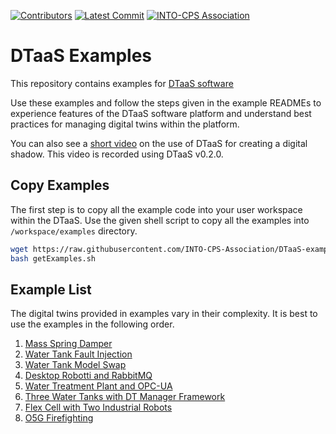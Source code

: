[![Contributors](https://img.shields.io/github/contributors/INTO-CPS-Association/DTaaS-Examples)](https://github.com/INTO-CPS-Association/DTaaS-Examples/graphs/contributors)
[![Latest Commit](https://img.shields.io/github/last-commit/INTO-CPS-Association/DTaaS-Examples)](https://github.com/INTO-CPS-Association/DTaaS-Examples/commits/main)
[![INTO-CPS Association](https://img.shields.io/badge/INTO_CPS_Association-white)](https://into-cps.org/)

# DTaaS Examples

This repository contains examples for
[DTaaS software](https://github.com/into-cps-association/DTaaS)

Use these examples and follow the steps given in the example READMEs
to experience features of the DTaaS software platform and understand
best practices for managing digital twins within the platform.

You can also see a
[short video](https://odin.cps.digit.au.dk/into-cps/dtaas/assets/videos/cpsens.mp4)
on the use of DTaaS for creating a digital shadow. This video is recorded using
DTaaS v0.2.0.

## Copy Examples

The first step is to copy all the example code into your
user workspace within the DTaaS.
Use the given shell script to copy all the examples
into `/workspace/examples` directory.

```bash
wget https://raw.githubusercontent.com/INTO-CPS-Association/DTaaS-examples/main/getExamples.sh
bash getExamples.sh
```

## Example List

The digital twins provided in examples vary in their complexity. It is best
to use the examples in the following order.

1. [Mass Spring Damper](./digital_twins/mass-spring-damper/README.md)
1. [Water Tank Fault Injection](./digital_twins/water_tank_FI/README.md)
1. [Water Tank Model Swap](./digital_twins/water_tank_swap/README.md)
1. [Desktop Robotti and RabbitMQ](./digital_twins/drobotti-rmqfmu/README.md)
1. [Water Treatment Plant and OPC-UA](./digital_twins/opc-ua-waterplant/README.md)
1. [Three Water Tanks with DT Manager Framework](./digital_twins/three-tank/README.md)
1. [Flex Cell with Two Industrial Robots](./digital_twins/flex-cell/README.md)
1. [O5G Firefighting](./digital_twins/o5g/README.md)